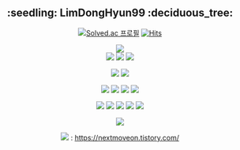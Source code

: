 <div align=center>
 <h2>:seedling: LimDongHyun99 :deciduous_tree:</h2>

[![Solved.ac
프로필](http://mazassumnida.wtf/api/mini/generate_badge?boj=kk3002)](https://solved.ac/kk3002)
[![Hits](https://hits.seeyoufarm.com/api/count/incr/badge.svg?url=https%3A%2F%2Fgithub.com%2FLimDongHyun99%2Fhit-counter&count_bg=%23000000&title_bg=%23000000&icon=github.svg&icon_color=%23E7E7E7&title=Github&edge_flat=false)](https://hits.seeyoufarm.com)

<!--![Anurag's GitHub stats](https://github-readme-stats.vercel.app/api?username=LimDongHyun99&show_icons=true&theme=transparent)-->
<!-- [![Top Langs](https://github-readme-stats.vercel.app/api/top-langs/?username=LimDongHyun99)](https://github.com/LimDongHyun99/github-readme-stats) -->
<!-- [![Top Langs](https://github-readme-stats.vercel.app/api/top-langs/?username=LimDongHyun99&layout=compact)](https://github.com/LimDongHyun99/github-readme-stats) -->
<img src="https://img.shields.io/badge/java-7952B3?style=flat-square&logo=java&logoColor=white"/>
<br>
<img src="https://img.shields.io/badge/IntelliJ IDEA-000000?style=flat-square&logo=IntelliJ IDEA&logoColor=white"/>
<img src="https://img.shields.io/badge/eclipse-2C2255?style=flat-square&logo=Eclipse IDE&logoColor=white"/>
<img src="https://img.shields.io/badge/Visual Studio Code-007ACC?style=flat-square&logo=Visual Studio Code&logoColor=white"/> 

<img src="https://img.shields.io/badge/GitHub-181717?style=flat-square&logo=GitHub&logoColor=white"/> <img src="https://img.shields.io/badge/GitKraken-179287?style=flat-square&logo=GitKraken&logoColor=white"/>

<img src="https://img.shields.io/badge/Spring Boot-6DB33F?style=flat-square&logo=Spring Boot&logoColor=white"/> <img src="https://img.shields.io/badge/Thymeleaf-005F0F?style=flat-square&logo=Thymeleaf&logoColor=white"/> <img src="https://img.shields.io/badge/MyBatis-000000?style=flat-square&logo=&logoColor=white"/> <img src="https://img.shields.io/badge/MariaDB-003545?style=flat-square&logo=MariaDB&logoColor=white"/>

<img src="https://img.shields.io/badge/HTML5-E34F26?style=flat-square&logo=HTML5&logoColor=white"/> <img src="https://img.shields.io/badge/CSS3-1572B6?style=flat-square&logo=CSS3&logoColor=white"/> <img src="https://img.shields.io/badge/JavaScript-F7DF1E?style=flat-square&logo=JavaScript&logoColor=white"/> <img src="https://img.shields.io/badge/avajs-4B4B77?style=flat-square&logo=avajs&logoColor=white"/> <img src="https://img.shields.io/badge/Bootstrap-7952B3?style=flat-square&logo=Bootstrap&logoColor=white"/>
 
 <img src="https://img.shields.io/badge/Figma-F24E1E?style=flat-square&logo=Figma&logoColor=white"/>

<img src="https://img.shields.io/badge/-000000?style=flat-square&logo=Tistory&logoColor=white"/> : https://nextmoveon.tistory.com/

</div>
<!-- 
[![Solved.ac프로필](http://mazassumnida.wtf/api/v2/generate_badge?boj=kk3002)](https://solved.ac/kk3002)
<img src="http://mazandi.herokuapp.com/api?handle=kk3002&theme=warm"/> -->
<!-- - 👋 Hi, I’m @LimDongHyun99
- 👀 I’m interested in ...
- 🌱 I’m currently learning ...
- 💞️ I’m looking to collaborate on ...
- 📫 How to reach me ...
 -->
<!---
LimDongHyun99/LimDongHyun99 is a ✨ special ✨ repository because its `README.md` (this file) appears on your GitHub profile.
You can click the Preview link to take a look at your changes.
--->
